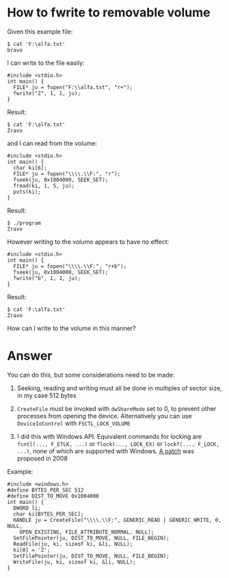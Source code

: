 # How to fwrite to removable volume

Given this example file:

    $ cat 'F:\alfa.txt'
    bravo

I can write to the file easily:

    #include <stdio.h>
    int main() {
      FILE* ju = fopen("F:\\alfa.txt", "r+");
      fwrite("Z", 1, 1, ju);
    }

Result:

    $ cat 'F:\alfa.txt'
    Zravo

and I can read from the volume:

    #include <stdio.h>
    int main() {
      char ki[6];
      FILE* ju = fopen("\\\\.\\F:", "r");
      fseek(ju, 0x1004000, SEEK_SET);
      fread(ki, 1, 5, ju);
      puts(ki);
    }

Result:

    $ ./program
    Zravo

However writing to the volume appears to have no effect:

    #include <stdio.h>
    int main() {
      FILE* ju = fopen("\\\\.\\F:", "r+b");
      fseek(ju, 0x1004000, SEEK_SET);
      fwrite("b", 1, 1, ju);
    }

Result:

    $ cat 'F:\alfa.txt'
    Zravo

How can I write to the volume in this manner?

# Answer

You can do this, but some considerations need to be made:

1. Seeking, reading and writing must all be done in multiples of sector size, in
   my case 512 bytes

2. `CreateFile` must be invoked with `dwShareMode` set to 0, to prevent other
   processes from opening the device. Alternatively you can use
   `DeviceIoControl` with `FSCTL_LOCK_VOLUME`

3. I did this with Windows API. Equivalent commands for locking are
   `fcntl(..., F_ETLK, ...)` or `flock(..., LOCK_EX)` or
   `lockf(..., F_LOCK, ...)`, none of which are supported with Windows.
   [A patch][1] was proposed in 2008

Example:

    #include <windows.h>
    #define BYTES_PER_SEC 512
    #define DIST_TO_MOVE 0x1004000
    int main() {
      DWORD li;
      char ki[BYTES_PER_SEC];
      HANDLE ju = CreateFile("\\\\.\\F:", GENERIC_READ | GENERIC_WRITE, 0, NULL,
        OPEN_EXISTING, FILE_ATTRIBUTE_NORMAL, NULL);
      SetFilePointer(ju, DIST_TO_MOVE, NULL, FILE_BEGIN);
      ReadFile(ju, ki, sizeof ki, &li, NULL);
      ki[0] = 'Z';
      SetFilePointer(ju, DIST_TO_MOVE, NULL, FILE_BEGIN);
      WriteFile(ju, ki, sizeof ki, &li, NULL);
    }

[http only]::
[1]:http://thread.gmane.org/gmane.comp.lib.gnulib.bugs/14975
